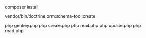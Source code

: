 composer install

vendor/bin/doctrine orm:schema-tool:create

php genkey.php
php create.php
php read.php
php update.php
php read.php